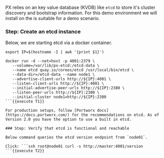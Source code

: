 PX relies on an key value database (KVDB) like `etcd` to store it's cluster discovery and bootstrap information. For this demo environment we will install on the is suitable for a demo scenario.

### Step: Create an etcd instance

Below, we are starting etcd via a docker container.
```
export IP=$(hostname -I | awk '{print $1}')

docker run -d --net=host -p 4001:2379 \
   --volume=/var/lib/px-etcd:/etcd-data \
   --name etcd quay.io/coreos/etcd /usr/local/bin/etcd \
   --data-dir=/etcd-data --name node1 \
   --advertise-client-urls http://${IP}:4001 \
   --listen-client-urls http://${IP}:4001 \
   --initial-advertise-peer-urls http://${IP}:2380 \
   --listen-peer-urls http://${IP}:2380 \
   --initial-cluster node1=http://${IP}:2380
```{{execute T1}}

For production setups, follow [Portworx docs](https://docs.portworx.com/) for the recommendations on etcd. As of Version 2.0 you have the option to use a built in etcd.

### Step: Verify that etcd is functional and reachable

Below command queries the etcd version endpoint from `node01`.

Click: ```ssh root@node01 curl -s http://master:4001/version
```{{execute T2}}
